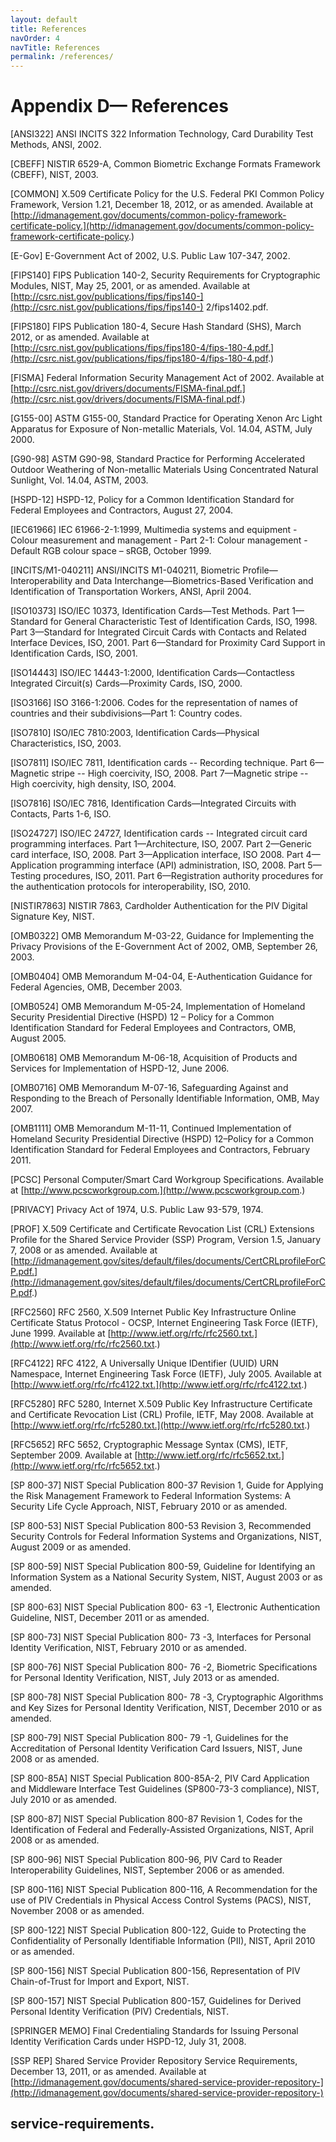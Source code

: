```yaml
---
layout: default
title: References
navOrder: 4
navTitle: References
permalink: /references/
---
```


# Appendix D— References

[ANSI322] ANSI INCITS 322 Information Technology, Card Durability Test Methods, ANSI,
2002.

[CBEFF] NISTIR 6529-A, Common Biometric Exchange Formats Framework (CBEFF), NIST,
2003.

[COMMON] X.509 Certificate Policy for the U.S. Federal PKI Common Policy Framework,
Version 1.21, December 18, 2012, or as amended. Available at
[http://idmanagement.gov/documents/common-policy-framework-certificate-policy.](http://idmanagement.gov/documents/common-policy-framework-certificate-policy.)

[E-Gov] E-Government Act of 2002, U.S. Public Law 107-347, 2002.

[FIPS140] FIPS Publication 140-2, Security Requirements for Cryptographic Modules, NIST,
May 25, 2001, or as amended. Available at [http://csrc.nist.gov/publications/fips/fips140-](http://csrc.nist.gov/publications/fips/fips140-)
2/fips1402.pdf.

[FIPS180] FIPS Publication 180-4, Secure Hash Standard (SHS), March 2012, or as amended.
Available at [http://csrc.nist.gov/publications/fips/fips180-4/fips-180-4.pdf.](http://csrc.nist.gov/publications/fips/fips180-4/fips-180-4.pdf.)

[FISMA] Federal Information Security Management Act of 2002. Available at
[http://csrc.nist.gov/drivers/documents/FISMA-final.pdf.](http://csrc.nist.gov/drivers/documents/FISMA-final.pdf.)

[G155-00] ASTM G155-00, Standard Practice for Operating Xenon Arc Light Apparatus for
Exposure of Non-metallic Materials, Vol. 14.04, ASTM, July 2000.

[G90-98] ASTM G90-98, Standard Practice for Performing Accelerated Outdoor Weathering of
Non-metallic Materials Using Concentrated Natural Sunlight, Vol. 14.04, ASTM, 2003.

[HSPD-12] HSPD-12, Policy for a Common Identification Standard for Federal Employees and
Contractors, August 27, 2004.

[IEC61966] IEC 61966-2-1:1999, Multimedia systems and equipment - Colour measurement and
management - Part 2-1: Colour management - Default RGB colour space – sRGB, October 1999.

[INCITS/M1-040211] ANSI/INCITS M1-040211, Biometric Profile—Interoperability and Data
Interchange—Biometrics-Based Verification and Identification of Transportation Workers,
ANSI, April 2004.

[ISO10373] ISO/IEC 10373, Identification Cards—Test Methods. Part 1—Standard for General
Characteristic Test of Identification Cards, ISO, 1998. Part 3—Standard for Integrated Circuit
Cards with Contacts and Related Interface Devices, ISO, 2001. Part 6—Standard for Proximity
Card Support in Identification Cards, ISO, 2001.

[ISO14443] ISO/IEC 14443-1:2000, Identification Cards—Contactless Integrated Circuit(s)
Cards—Proximity Cards, ISO, 2000.

[ISO3166] ISO 3166-1:2006. Codes for the representation of names of countries and their
subdivisions—Part 1: Country codes.


[ISO7810] ISO/IEC 7810:2003, Identification Cards—Physical Characteristics, ISO, 2003.

[ISO7811] ISO/IEC 7811, Identification cards -- Recording technique. Part 6—Magnetic
stripe -- High coercivity, ISO, 2008. Part 7—Magnetic stripe -- High coercivity, high density,
ISO, 2004.

[ISO7816] ISO/IEC 7816, Identification Cards—Integrated Circuits with Contacts, Parts 1-6,
ISO.

[ISO24727] ISO/IEC 24727, Identification cards -- Integrated circuit card programming
interfaces. Part 1—Architecture, ISO, 2007. Part 2—Generic card interface, ISO, 2008. Part
3—Application interface, ISO 2008. Part 4—Application programming interface (API)
administration, ISO, 2008. Part 5—Testing procedures, ISO, 2011. Part 6—Registration
authority procedures for the authentication protocols for interoperability, ISO, 2010.

[NISTIR7863] NISTIR 7863, Cardholder Authentication for the PIV Digital Signature Key,
NIST.

[OMB0322] OMB Memorandum M-03-22, Guidance for Implementing the Privacy Provisions of
the E-Government Act of 2002, OMB, September 26, 2003.

[OMB0404] OMB Memorandum M-04-04, E-Authentication Guidance for Federal Agencies,
OMB, December 2003.

[OMB0524] OMB Memorandum M-05-24, Implementation of Homeland Security Presidential
Directive (HSPD) 12 – Policy for a Common Identification Standard for Federal Employees and
Contractors, OMB, August 2005.

[OMB0618] OMB Memorandum M-06-18, Acquisition of Products and Services for
Implementation of HSPD-12, June 2006.

[OMB0716] OMB Memorandum M-07-16, Safeguarding Against and Responding to the Breach
of Personally Identifiable Information, OMB, May 2007.

[OMB1111] OMB Memorandum M-11-11, Continued Implementation of Homeland Security
Presidential Directive (HSPD) 12–Policy for a Common Identification Standard for Federal
Employees and Contractors, February 2011.

[PCSC] Personal Computer/Smart Card Workgroup Specifications. Available at
[http://www.pcscworkgroup.com.](http://www.pcscworkgroup.com.)

[PRIVACY] Privacy Act of 1974, U.S. Public Law 93-579, 1974.

[PROF] X.509 Certificate and Certificate Revocation List (CRL) Extensions Profile for the
Shared Service Provider (SSP) Program, Version 1.5, January 7, 2008 or as amended. Available
at [http://idmanagement.gov/sites/default/files/documents/CertCRLprofileForCP.pdf.](http://idmanagement.gov/sites/default/files/documents/CertCRLprofileForCP.pdf.)

[RFC2560] RFC 2560, X.509 Internet Public Key Infrastructure Online Certificate Status
Protocol - OCSP, Internet Engineering Task Force (IETF), June 1999. Available at
[http://www.ietf.org/rfc/rfc2560.txt.](http://www.ietf.org/rfc/rfc2560.txt.)


[RFC4122] RFC 4122, A Universally Unique IDentifier (UUID) URN Namespace, Internet
Engineering Task Force (IETF), July 2005. Available at [http://www.ietf.org/rfc/rfc4122.txt.](http://www.ietf.org/rfc/rfc4122.txt.)

[RFC5280] RFC 5280, Internet X.509 Public Key Infrastructure Certificate and Certificate
Revocation List (CRL) Profile, IETF, May 2008. Available at [http://www.ietf.org/rfc/rfc5280.txt.](http://www.ietf.org/rfc/rfc5280.txt.)

[RFC5652] RFC 5652, Cryptographic Message Syntax (CMS), IETF, September 2009. Available
at [http://www.ietf.org/rfc/rfc5652.txt.](http://www.ietf.org/rfc/rfc5652.txt.)

[SP 800-37] NIST Special Publication 800-37 Revision 1, Guide for Applying the Risk
Management Framework to Federal Information Systems: A Security Life Cycle Approach, NIST,
February 2010 or as amended.

[SP 800-53] NIST Special Publication 800-53 Revision 3, Recommended Security Controls for
Federal Information Systems and Organizations, NIST, August 2009 or as amended.

[SP 800-59] NIST Special Publication 800-59, Guideline for Identifying an Information System
as a National Security System, NIST, August 2003 or as amended.

[SP 800-63] NIST Special Publication 800- 63 -1, Electronic Authentication Guideline, NIST,
December 2011 or as amended.

[SP 800-73] NIST Special Publication 800- 73 -3, Interfaces for Personal Identity Verification,
NIST, February 2010 or as amended.

[SP 800-76] NIST Special Publication 800- 76 -2, Biometric Specifications for Personal Identity
Verification, NIST, July 2013 or as amended.

[SP 800-78] NIST Special Publication 800- 78 -3, Cryptographic Algorithms and Key Sizes for
Personal Identity Verification, NIST, December 2010 or as amended.

[SP 800-79] NIST Special Publication 800- 79 -1, Guidelines for the Accreditation of Personal
Identity Verification Card Issuers, NIST, June 2008 or as amended.

[SP 800-85A] NIST Special Publication 800-85A-2, PIV Card Application and Middleware
Interface Test Guidelines (SP800-73-3 compliance), NIST, July 2010 or as amended.

[SP 800-87] NIST Special Publication 800-87 Revision 1, Codes for the Identification of Federal
and Federally-Assisted Organizations, NIST, April 2008 or as amended.

[SP 800-96] NIST Special Publication 800-96, PIV Card to Reader Interoperability Guidelines,
NIST, September 2006 or as amended.

[SP 800-116] NIST Special Publication 800-116, A Recommendation for the use of PIV
Credentials in Physical Access Control Systems (PACS), NIST, November 2008 or as amended.

[SP 800-122] NIST Special Publication 800-122, Guide to Protecting the Confidentiality of
Personally Identifiable Information (PII), NIST, April 2010 or as amended.

[SP 800-156] NIST Special Publication 800-156, Representation of PIV Chain-of-Trust for
Import and Export, NIST.


[SP 800-157] NIST Special Publication 800-157, Guidelines for Derived Personal Identity
Verification (PIV) Credentials, NIST.

[SPRINGER MEMO] Final Credentialing Standards for Issuing Personal Identity Verification
Cards under HSPD-12, July 31, 2008.

[SSP REP] Shared Service Provider Repository Service Requirements, December 13, 2011, or as
amended. Available at [http://idmanagement.gov/documents/shared-service-provider-repository-](http://idmanagement.gov/documents/shared-service-provider-repository-)

## service-requirements.


